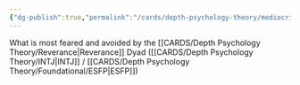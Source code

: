 ```yaml
---
{"dg-publish":true,"permalink":"/cards/depth-psychology-theory/mediocrity/","created":"2023-01-18T15:10:32.904+01:00","updated":"2023-01-18T15:11:34.507+01:00"}
---
```



What is most feared and avoided by the [[CARDS/Depth Psychology Theory/Reverance\|Reverance]] Dyad ([[CARDS/Depth Psychology Theory/INTJ\|INTJ]] / [[CARDS/Depth Psychology Theory/Foundational/ESFP\|ESFP]])
